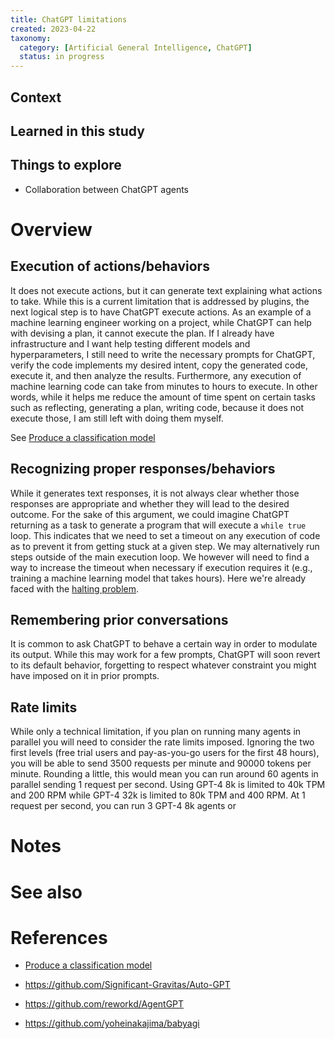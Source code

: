 ```yaml
---
title: ChatGPT limitations
created: 2023-04-22
taxonomy:
  category: [Artificial General Intelligence, ChatGPT]
  status: in progress
---
```


## Context

## Learned in this study

## Things to explore
* Collaboration between ChatGPT agents

# Overview
## Execution of actions/behaviors
It does not execute actions, but it can generate text explaining what actions to take. While this is a current limitation that is addressed by plugins, the next logical step is to have ChatGPT execute actions. As an example of a machine learning engineer working on a project, while ChatGPT can help with devising a plan, it cannot execute the plan. If I already have infrastructure and I want help testing different models and hyperparameters, I still need to write the necessary prompts for ChatGPT, verify the code implements my desired intent, copy the generated code, execute it, and then analyze the results. Furthermore, any execution of machine learning code can take from minutes to hours to execute. In other words, while it helps me reduce the amount of time spent on certain tasks such as reflecting, generating a plan, writing code, because it does not execute those, I am still left with doing them myself.

See [Produce a classification model](../produce-a-classification-model/article.md)

## Recognizing proper responses/behaviors
While it generates text responses, it is not always clear whether those responses are appropriate and whether they will lead to the desired outcome. For the sake of this argument, we could imagine ChatGPT returning as a task to generate a program that will execute a `while true` loop. This indicates that we need to set a timeout on any execution of code as to prevent it from getting stuck at a given step. We may alternatively run steps outside of the main execution loop. We however will need to find a way to increase the timeout when necessary if execution requires it (e.g., training a machine learning model that takes hours). Here we're already faced with the [halting problem](https://en.wikipedia.org/wiki/Halting_problem).

## Remembering prior conversations
It is common to ask ChatGPT to behave a certain way in order to modulate its output. While this may work for a few prompts, ChatGPT will soon revert to its default behavior, forgetting to respect whatever constraint you might have imposed on it in prior prompts.

## Rate limits
While only a technical limitation, if you plan on running many agents in parallel you will need to consider the rate limits imposed. Ignoring the two first levels (free trial users and pay-as-you-go users for the first 48 hours), you will be able to send 3500 requests per minute and 90000 tokens per minute. Rounding a little, this would mean you can run around 60 agents in parallel sending 1 request per second. Using GPT-4 8k is limited to 40k TPM and 200 RPM while GPT-4 32k is limited to 80k TPM and 400 RPM. At 1 request per second, you can run 3 GPT-4 8k agents or

# Notes

# See also

# References
* [Produce a classification model](../produce-a-classification-model/article.md)

* https://github.com/Significant-Gravitas/Auto-GPT
* https://github.com/reworkd/AgentGPT
* https://github.com/yoheinakajima/babyagi
